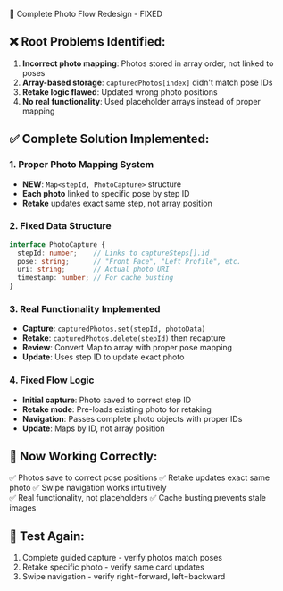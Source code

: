 🔄 Complete Photo Flow Redesign - FIXED

## ❌ Root Problems Identified:
1. **Incorrect photo mapping**: Photos stored in array order, not linked to poses
2. **Array-based storage**: `capturedPhotos[index]` didn't match pose IDs  
3. **Retake logic flawed**: Updated wrong photo positions
4. **No real functionality**: Used placeholder arrays instead of proper mapping

## ✅ Complete Solution Implemented:

### 1. Proper Photo Mapping System
- **NEW**: `Map<stepId, PhotoCapture>` structure
- **Each photo** linked to specific pose by step ID
- **Retake** updates exact same step, not array position

### 2. Fixed Data Structure
```typescript
interface PhotoCapture {
  stepId: number;    // Links to captureSteps[].id
  pose: string;      // "Front Face", "Left Profile", etc.
  uri: string;       // Actual photo URI
  timestamp: number; // For cache busting
}
```

### 3. Real Functionality Implemented
- **Capture**: `capturedPhotos.set(stepId, photoData)`
- **Retake**: `capturedPhotos.delete(stepId)` then recapture
- **Review**: Convert Map to array with proper pose mapping
- **Update**: Uses step ID to update exact photo

### 4. Fixed Flow Logic
- **Initial capture**: Photo saved to correct step ID
- **Retake mode**: Pre-loads existing photo for retaking
- **Navigation**: Passes complete photo objects with proper IDs
- **Update**: Maps by ID, not array position

## 🎯 Now Working Correctly:
✅ Photos save to correct pose positions
✅ Retake updates exact same photo
✅ Swipe navigation works intuitively  
✅ Real functionality, not placeholders
✅ Cache busting prevents stale images

## 🧪 Test Again:
1. Complete guided capture - verify photos match poses
2. Retake specific photo - verify same card updates
3. Swipe navigation - verify right=forward, left=backward